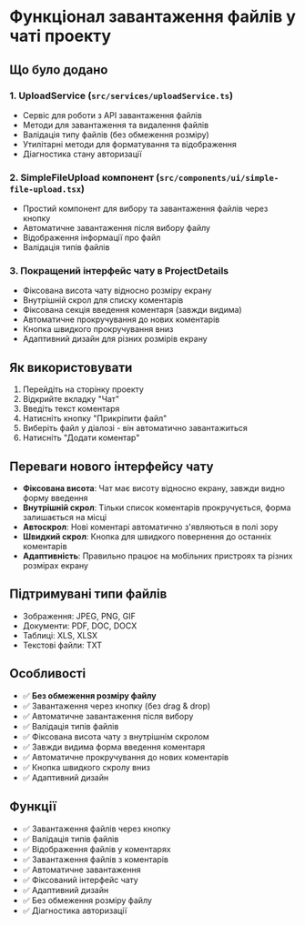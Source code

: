 # Функціонал завантаження файлів у чаті проекту

## Що було додано

### 1. UploadService (`src/services/uploadService.ts`)
- Сервіс для роботи з API завантаження файлів
- Методи для завантаження та видалення файлів
- Валідація типу файлів (без обмеження розміру)
- Утилітарні методи для форматування та відображення
- Діагностика стану авторизації

### 2. SimpleFileUpload компонент (`src/components/ui/simple-file-upload.tsx`)
- Простий компонент для вибору та завантаження файлів через кнопку
- Автоматичне завантаження після вибору файлу
- Відображення інформації про файл
- Валідація типів файлів

### 3. Покращений інтерфейс чату в ProjectDetails
- Фіксована висота чату відносно розміру екрану
- Внутрішній скрол для списку коментарів
- Фіксована секція введення коментаря (завжди видима)
- Автоматичне прокручування до нових коментарів
- Кнопка швидкого прокручування вниз
- Адаптивний дизайн для різних розмірів екрану

## Як використовувати

1. Перейдіть на сторінку проекту
2. Відкрийте вкладку "Чат"
3. Введіть текст коментаря
4. Натисніть кнопку "Прикріпити файл"
5. Виберіть файл у діалозі - він автоматично завантажиться
6. Натисніть "Додати коментар"

## Переваги нового інтерфейсу чату

- **Фіксована висота**: Чат має висоту відносно екрану, завжди видно форму введення
- **Внутрішній скрол**: Тільки список коментарів прокручується, форма залишається на місці
- **Автоскрол**: Нові коментарі автоматично з'являються в полі зору
- **Швидкий скрол**: Кнопка для швидкого повернення до останніх коментарів
- **Адаптивність**: Правильно працює на мобільних пристроях та різних розмірах екрану

## Підтримувані типи файлів

- Зображення: JPEG, PNG, GIF
- Документи: PDF, DOC, DOCX
- Таблиці: XLS, XLSX
- Текстові файли: TXT

## Особливості

- ✅ **Без обмеження розміру файлу**
- ✅ Завантаження через кнопку (без drag & drop)
- ✅ Автоматичне завантаження після вибору
- ✅ Валідація типів файлів
- ✅ Фіксована висота чату з внутрішнім скролом
- ✅ Завжди видима форма введення коментаря
- ✅ Автоматичне прокручування до нових коментарів
- ✅ Кнопка швидкого скролу вниз
- ✅ Адаптивний дизайн

## Функції

- ✅ Завантаження файлів через кнопку
- ✅ Валідація типів файлів
- ✅ Відображення файлів у коментарях
- ✅ Завантаження файлів з коментарів
- ✅ Автоматичне завантаження
- ✅ Фіксований інтерфейс чату
- ✅ Адаптивний дизайн
- ✅ Без обмеження розміру файлу
- ✅ Діагностика авторизації